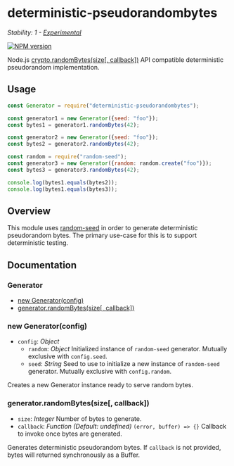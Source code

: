 # deterministic-pseudorandombytes

_Stability: 1 - [Experimental](https://github.com/tristanls/stability-index#stability-1---experimental)_

[![NPM version](https://badge.fury.io/js/deterministic-pseudorandombytes.png)](http://npmjs.org/package/deterministic-pseudorandombytes)

Node.js [crypto.randomBytes(size\[, callback\])](https://nodejs.org/api/crypto.html#crypto_crypto_randombytes_size_callback) API compatible deterministic pseudorandom implementation.

## Usage

```javascript
const Generator = require("deterministic-pseudorandombytes");

const generator1 = new Generator({seed: "foo"});
const bytes1 = generator1.randomBytes(42);

const generator2 = new Generator({seed: "foo"});
const bytes2 = generator2.randomBytes(42);

const random = require("random-seed");
const generator3 = new Generator({random: random.create("foo")});
const bytes3 = generator3.randomBytes(42);

console.log(bytes1.equals(bytes2));
console.log(bytes1.equals(bytes3));
```

## Overview

This module uses [random-seed](https://github.com/skratchdot/random-seed) in order to generate deterministic pseudorandom bytes. The primary use-case for this is to support deterministic testing.

## Documentation

### Generator

  * [new Generator(config)](new-generatorconfig)
  * [generator.randomBytes(size\[, callback\])](generatorrandombytessize-callback)

### new Generator(config)

  * `config`: _Object_
    * `random`: _Object_ Initialized instance of `random-seed` generator. Mutually exclusive with `config.seed`.
    * `seed`: _String_ Seed to use to initialize a new instance of `random-seed` generator. Mutually exclusive with `config.random`.

Creates a new Generator instance ready to serve random bytes.

### generator.randomBytes(size[, callback])

  * `size`: _Integer_ Number of bytes to generate.
  * `callback`: _Function_ _(Default: undefined)_ `(error, buffer) => {}` Callback to invoke once bytes are generated.

Generates deterministic pseudorandom bytes. If `callback` is not provided, bytes will returned synchronously as a Buffer.

